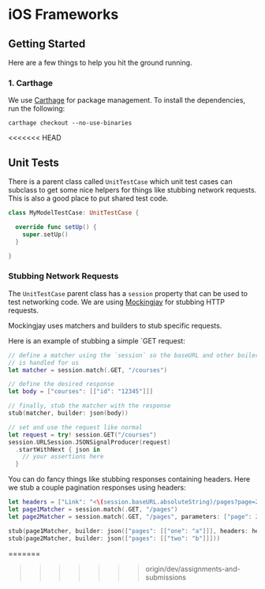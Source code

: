 iOS Frameworks
==============

## Getting Started

Here are a few things to help you hit the ground running.

### 1. Carthage

We use [Carthage](https://github.com/Carthage/Carthage) for package management.
To install the dependencies, run the following:

```
carthage checkout --no-use-binaries
```
<<<<<<< HEAD

## Unit Tests

There is a parent class called `UnitTestCase` which unit test cases can
subclass to get some nice helpers for things like stubbing network requests.
This is also a good place to put shared test code.

```swift
class MyModelTestCase: UnitTestCase {

  override func setUp() {
    super.setUp()
  }

}
```

### Stubbing Network Requests

The `UnitTestCase` parent class has a `session` property that can be used to
test networking code. We are using [Mockingjay](https://github.com/kylef/Mockingjay)
for stubbing HTTP requests.

Mockingjay uses matchers and builders to stub specific requests.

Here is an example of stubbing a simple `GET request:

```swift
// define a matcher using the `session` so the baseURL and other boilerplate
// is handled for us
let matcher = session.match(.GET, "/courses")

// define the desired response
let body = ["courses": [["id": "12345"]]]

// finally, stub the matcher with the response
stub(matcher, builder: json(body))

// set and use the request like normal
let request = try! session.GET("/courses")
session.URLSession.JSONSignalProducer(request)
  .startWithNext { json in
    // your assertions here
  }
```

You can do fancy things like stubbing responses containing headers. Here we
stub a couple pagination responses using headers:

```swift
let headers = ["Link": "<\(session.baseURL.absoluteString)/pages?page=2&per_page=99>; rel=\"next\""]
let page1Matcher = session.match(.GET, "/pages")
let page2Matcher = session.match(.GET, "/pages", parameters: ["page": 2])

stub(page1Matcher, builder: json(["pages": [["one": "a"]]], headers: headers))
stub(page2Matcher, builder: json(["pages": [["two": "b"]]]))
```
=======
>>>>>>> origin/dev/assignments-and-submissions
